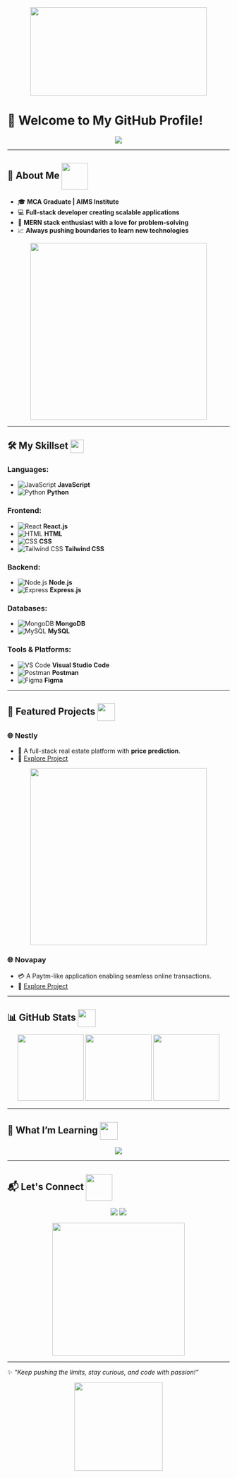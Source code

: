<div align="center">
  <img src="https://media.giphy.com/media/qgQUggAC3Pfv687qPC/giphy.gif" width="400" height="200"/>
</div>



# 🌟 Welcome to My GitHub Profile!  

<p align="center">
  <img src="https://readme-typing-svg.herokuapp.com?font=Fira+Code&size=24&pause=1000&color=00FF7F&center=true&width=435&lines=Hi+there!+👋+I'm+Chandhan!;A+Passionate+Full-Stack+Developer;MERN+Stack+Enthusiast+🚀;Always+Learning+and+Building!" />
</p>

---

## 🚀 **About Me** <img src="https://media.giphy.com/media/12oufCB0MyZ1Go/giphy.gif" width="60" align="center"/>





- 🎓 **MCA Graduate | AIMS Institute**  
- 💻 **Full-stack developer creating scalable applications**  
- 🌟 **MERN stack enthusiast with a love for problem-solving**  
- 📈 **Always pushing boundaries to learn new technologies**  

<div align="center">
  <img src="https://media.giphy.com/media/f3iwJFOVOwuy7K6FFw/giphy.gif" width="400"/>
</div>

---

## 🛠️ **My Skillset**  <img src="https://cdn.discordapp.com/emojis/778638806877732894.gif" width="30" align="center"/> 

### Languages:
- ![JavaScript](https://img.shields.io/badge/JavaScript-F7DF1E?logo=javascript&logoColor=000) **JavaScript**  
- ![Python](https://img.shields.io/badge/Python-3776AB?logo=python&logoColor=fff) **Python**  

### Frontend:
- ![React](https://img.shields.io/badge/React-61DAFB?logo=react&logoColor=000) **React.js**  
- ![HTML](https://img.shields.io/badge/HTML-E34F26?logo=html5&logoColor=fff) **HTML**  
- ![CSS](https://img.shields.io/badge/CSS-1572B6?logo=css3&logoColor=fff) **CSS**  
- ![Tailwind CSS](https://img.shields.io/badge/TailwindCSS-38B2AC?logo=tailwind-css&logoColor=fff) **Tailwind CSS**  

### Backend:
- ![Node.js](https://img.shields.io/badge/Node.js-339933?logo=node.js&logoColor=fff) **Node.js**  
- ![Express](https://img.shields.io/badge/Express-000000?logo=express&logoColor=fff) **Express.js**  

### Databases:
- ![MongoDB](https://img.shields.io/badge/MongoDB-47A248?logo=mongodb&logoColor=fff) **MongoDB**  
- ![MySQL](https://img.shields.io/badge/MySQL-4479A1?logo=mysql&logoColor=fff) **MySQL**  

### Tools & Platforms:
- ![VS Code](https://img.shields.io/badge/VSCode-007ACC?logo=visual-studio-code&logoColor=fff) **Visual Studio Code**  
- ![Postman](https://img.shields.io/badge/Postman-FF6C37?logo=postman&logoColor=fff) **Postman**  
- ![Figma](https://img.shields.io/badge/Figma-F24E1E?logo=figma&logoColor=fff) **Figma**  

---

## 💼 **Featured Projects** <img src="https://media.giphy.com/media/QssGEmpkyEOhBCb7e1/giphy.gif" width="40" align="center"/>


### **🌐 Nestly**  
- 🏡 A full-stack real estate platform with **price prediction**.  
- 🔗 [Explore Project](https://github.com/chandhan12/Nestly-4th-sem-project)  

 
<div align="center">
  <img src="https://media.giphy.com/media/L1R1tvI9svkIWwpVYr/giphy.gif" width="400"/>
</div>

### **🌐 Novapay**  
- 💳 A Paytm-like application enabling seamless online transactions.  
- 🔗 [Explore Project](https://github.com/chandhan12/Novapay) 

---

## 📊 **GitHub Stats** <img src="https://media.giphy.com/media/KzJkzjggfGN5Py6nkT/giphy.gif" width="40" align="center"/> 


<div align="center">
  <img src="https://github-readme-stats.vercel.app/api?username=chandhan12&show_icons=true&theme=radical" height="150" />
  <img src="https://github-readme-stats.vercel.app/api/top-langs/?username=chandhan12&layout=compact&theme=radical" height="150" />
  <img src="https://github-readme-streak-stats.herokuapp.com?user=chandhan12&theme=radical&hide_border=true" height="150" />
</div>

---

## 🌱 **What I’m Learning** <img src="https://media.giphy.com/media/WUlplcMpOCEmTGBtBW/giphy.gif" width="40" align="center"/>

<p align="center">
  <img src="https://readme-typing-svg.herokuapp.com?font=Roboto&color=32CD32&size=22&pause=100&center=true&vCenter=true&width=500&lines=Next.js+🔥;TypeScript+🚀;AWS+☁️;Docker+🐳;PostgreSQL+🔧" />
</p>

---

## 📬 **Let's Connect** <img src="https://github.com/TheDudeThatCode/TheDudeThatCode/blob/master/Assets/Handshake.gif" width="60" align="center"/>

<p align="center">
  <a href="https://github.com/chandhan12"><img src="https://img.shields.io/badge/GitHub-100000?style=for-the-badge&logo=github&logoColor=white" /></a>
 <a href="https://www.linkedin.com/in/gorlanna-gari-chandhan-aa4478255/" target="_blank">
  <img src="https://img.shields.io/badge/LinkedIn-0077B5?style=for-the-badge&logo=linkedin&logoColor=white" />
</a>

</p>

<div align="center">
  <img src="https://media.giphy.com/media/9B8wYztAoe1zO/source.gif" width="300"/>
</div>

---

✨ *“Keep pushing the limits, stay curious, and code with passion!”*

<div align="center">
  <img src="https://media.giphy.com/media/WUlplcMpOCEmTGBtBW/giphy.gif" width="200"/>
</div>
